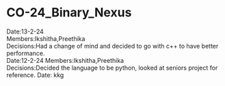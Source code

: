 # CO-24_Binary_Nexus
Date:13-2-24<br>
Members:Ikshitha,Preethika<br>
Decisions:Had a change of mind and decided to go with c++ to have better performance.<br>
Date:12-2-24
Members:Ikshitha,Preethika<br>
Decisions:Decided the language to be python, looked at seniors project for reference.
Date:
kkg
